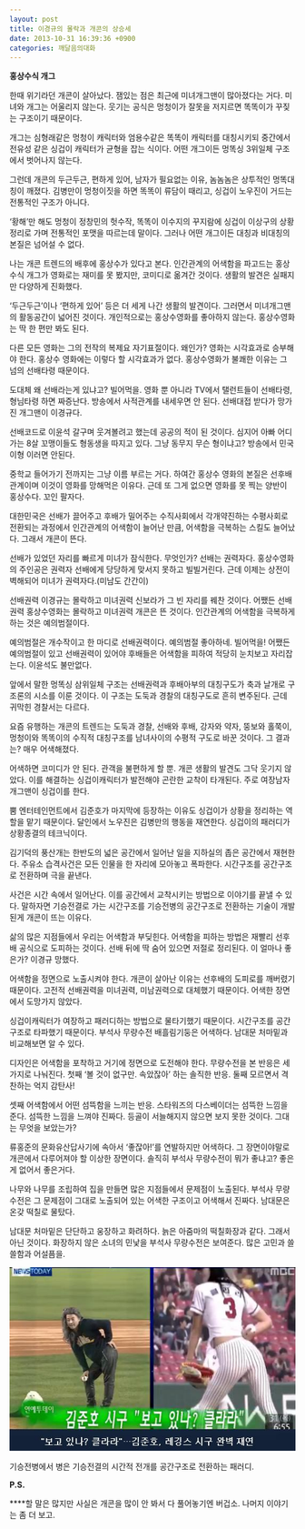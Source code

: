```yaml
---
layout: post
title: 이경규의 몰락과 개콘의 상승세
date: 2013-10-31 16:39:36 +0900
categories: 깨달음의대화
---
```

  


**홍상수식 개그** 

  


한때 위기라던 개콘이 살아났다. 잼있는 점은 최근에 미녀개그맨이 많아졌다는 거다. 미녀와 개그는 어울리지 않는다. 웃기는 공식은 멍청이가 잘못을 저지르면 똑똑이가 꾸짖는 구조이기 때문이다. 

  


개그는 심형래같은 멍청이 캐릭터와 엄용수같은 똑똑이 캐릭터를 대칭시키되 중간에서 전유성 같은 싱겁이 캐릭터가 균형을 잡는 식이다. 어떤 개그이든 멍똑싱 3위일체 구조에서 벗어나지 않는다. 

  


그런데 개콘의 두근두근, 편하게 있어, 남자가 필요없는 이유, 놈놈놈은 상투적인 멍똑대칭이 깨졌다. 김병만이 멍청이짓을 하면 똑똑이 류담이 때리고, 싱겁이 노우진이 거드는 전통적인 구조가 아니다. 

  


‘황해’만 해도 멍청이 정창민의 헛수작, 똑똑이 이수지의 꾸지람에 싱겁이 이상구의 상황정리로 가며 전통적인 포맷을 따르는데 말이다. 그러나 어떤 개그이든 대칭과 비대칭의 본질은 넘어설 수 없다. 

  


나는 개콘 트렌드의 배후에 홍상수가 있다고 본다. 인간관계의 어색함을 파고드는 홍상수식 개그가 영화로는 재미를 못 봤지만, 코미디로 옮겨간 것이다. 생활의 발견은 실패지만 다양하게 진화했다.

  


‘두근두근’이나 ‘편하게 있어’ 등은 더 세게 나간 생활의 발견이다. 그러면서 미녀개그맨의 활동공간이 넓어진 것이다. 개인적으로는 홍상수영화를 좋아하지 않는다. 홍상수영화는 딱 한 편만 봐도 된다. 

  


다른 모든 영화는 그의 전작의 복제요 자기표절이다. 왜인가? 영화는 시각효과로 승부해야 한다. 홍상수 영화에는 이렇다 할 시각효과가 없다. 홍상수영화가 불쾌한 이유는 그 넘의 선배타령 때문이다. 

  


도대체 왜 선배라는게 있냐고? 빌어먹을. 영화 뿐 아니라 TV에서 탤런트들이 선배타령, 형님타령 하면 짜증난다. 방송에서 사적관계를 내세우면 안 된다. 선배대접 받다가 망가진 개그맨이 이경규다.

  


선배코드로 이윤석 갈구며 웃겨볼려고 했는데 공공의 적이 된 것이다. 심지어 아빠 어디가는 8살 꼬맹이들도 형동생을 따지고 있다. 그냥 동무지 무슨 형이냐고? 방송에서 민국이형 이러면 안된다. 

  


중학교 들어가기 전까지는 그냥 이름 부르는 거다. 하여간 홍상수 영화의 본질은 선후배관계이며 이것이 영화를 망해먹은 이유다. 근데 또 그게 없으면 영화를 못 찍는 양반이 홍상수다. 꼬인 팔자다.

  


대한민국은 선배가 끌어주고 후배가 밀어주는 수직사회에서 각개약진하는 수평사회로 전환되는 과정에서 인간관계의 어색함이 늘어난 만큼, 어색함을 극복하는 스킬도 늘어났다. 그래서 개콘이 뜬다.

  


선배가 있었던 자리를 빠르게 미녀가 잠식한다. 무엇인가? 선배는 권력자다. 홍상수영화의 주인공은 권력자 선배에게 당당하게 맞서지 못하고 빌빌거린다. 근데 이제는 상전이 벽해되어 미녀가 권력자다.(미남도 간간이)

  


선배권력 이경규는 몰락하고 미녀권력 신보라가 그 빈 자리를 꿰찬 것이다. 어쨌든 선배권력 홍상수영화는 몰락하고 미녀권력 개콘은 뜬 것이다. 인간관계의 어색함을 극복하게 하는 것은 예의범절이다. 

  


예의범절은 개수작이고 한 마디로 선배권력이다. 예의범절 좋아하네. 빌어먹을! 어쨌든 예의범절이 있고 선배권력이 있어야 후배들은 어색함을 피하여 적당히 눈치보고 자리잡는다. 이윤석도 불만없다. 

  


앞에서 말한 멍똑싱 삼위일체 구조는 선배권력과 후배아부의 대칭구도가 축과 날개로 구조론의 시소를 이룬 것이다. 이 구조는 도둑과 경찰의 대칭구도로 흔히 변주된다. 근데 귀막힌 경찰서는 다르다. 

  


요즘 유행하는 개콘의 트렌드는 도둑과 경찰, 선배와 후배, 강자와 약자, 뚱보와 홀쭉이, 멍청이와 똑똑이의 수직적 대칭구조를 남녀사이의 수평적 구도로 바꾼 것이다. 그 결과는? 매우 어색해졌다. 

  


어색하면 코미디가 안 된다. 관객을 불편하게 할 뿐. 개콘 생활의 발견도 그닥 웃기지 않았다. 이를 해결하는 싱겁이캐릭터가 발전해야 곤란한 교착이 타개된다. 주로 여장남자 개그맨이 싱겁이를 한다. 

  


뿜 엔터테인먼트에서 김준호가 마지막에 등장하는 이유도 싱겁이가 상황을 정리하는 역할을 맡기 때문이다. 달인에서 노우진은 김병만의 행동을 재연한다. 싱겁이의 패러디가 상황종결의 테크닉이다. 

  


김기덕의 풍산개는 한반도의 넓은 공간에서 일어난 일을 지하실의 좁은 공간에서 재현한다. 주유소 습격사건은 모든 인물을 한 자리에 모아놓고 폭파한다. 시간구조를 공간구조로 전환하며 극을 끝낸다.

  


사건은 시간 속에서 일어난다. 이를 공간에서 교착시키는 방법으로 이야기를 끝낼 수 있다. 말하자면 기승전결로 가는 시간구조를 기승전병의 공간구조로 전환하는 기술이 개발된게 개콘이 뜨는 이유다. 

  


삶의 많은 지점들에서 우리는 어색함과 부딪힌다. 어색함을 피하는 방법은 재빨리 선후배 공식으로 도피하는 것이다. 선배 뒤에 딱 숨어 있으면 저절로 정리된다. 이 얼마나 좋은가? 이경규 망했다.

  


어색함을 정면으로 노출시켜야 한다. 개콘이 살아난 이유는 선후배의 도피로를 깨버렸기 때문이다. 고전적 선배권력을 미녀권력, 미남권력으로 대체했기 때문이다. 어색한 장면에서 도망가지 않았다. 

  


싱겁이캐릭터가 여장하고 패러디하는 방법으로 물타기했기 때문이다. 시간구조를 공간구조로 타파했기 때문이다. 부석사 무량수전 배흘림기둥은 어색하다. 남대문 처마밑과 비교해보면 알 수 있다.

  


디자인은 어색함을 포착하고 거기에 정면으로 도전해야 한다. 무량수전을 본 반응은 세가지로 나눠진다. 첫째 ‘볼 것이 없구만. 속았잖아’ 하는 솔직한 반응. 둘째 모르면서 격찬하는 억지 감탄사! 

  


셋째 어색함에서 어떤 섬뜩함을 느끼는 반응. 스타워즈의 다스베이더는 섬뜩한 느낌을 준다. 섬뜩한 느낌을 느껴야 진짜다. 등골이 서늘해지지 않으면 보지 못한 것이다. 그대는 무엇을 보았는가?

  


류홍준의 문화유산답사기에 속아서 ‘좋잖아!’를 연발하지만 어색하다. 그 장면이야말로 개콘에서 다루어져야 할 이상한 장면이다. 솔직히 부석사 무량수전이 뭐가 좋냐고? 좋은게 없어서 좋은거다. 

  


나무와 나무를 조립하여 집을 만들면 많은 지점들에서 문제점이 노출된다. 부석사 무량수전은 그 문제점이 그대로 노출되어 있는 어색한 구조이고 어색해서 진짜다. 남대문은 온갖 떡칠로 물탔다.

  


남대문 처마밑은 단단하고 웅장하고 화려하다. 늙은 아줌마의 떡칠화장과 같다. 그래서 아닌 것이다. 화장하지 않은 소녀의 민낯을 부석사 무량수전은 보여준다. 많은 고민과 쓸쓸함과 어설픔을. 

  



 <img src="files/attach/images/198/578/404/12345.JPG" alt="12345.JPG" width="540" height="323" /> 

  


기승전병에서 병은 기승전결의 시간적 전개를 공간구조로 전환하는 패러디.

  


  


  **P.S.**

 ****할 말은 많지만 사실은 개콘을 많이 안 봐서 다 풀어놓기엔 버겁소. 나머지 이야기는 좀 더 보고.